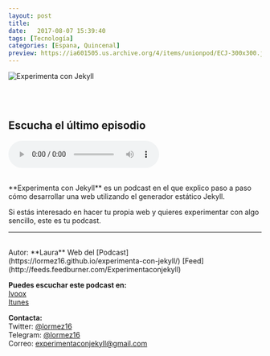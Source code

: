 ```yaml
---
layout: post
title:  
date:   2017-08-07 15:39:40
tags: [Tecnología]
categories: [Espana, Quincenal]
preview: https://ia601505.us.archive.org/4/items/unionpod/ECJ-300x300.jpg
---
```




![Experimenta con Jekyll](https://archive.org/download/unionpod/ECJekyll500.jpg)  

<br/>  
<br/>  


## Escucha el último episodio  

<!--reproductor-feed=https://feeds.feedburner.com/ExperimentaConJekyll-->
<!--reproductor-start-->
<audio id="audio" preload="auto" controls="" src="http://feedproxy.google.com/~r/ExperimentaConJekyll/~5/YlhxWcN4TUo/04-Publicando%20el%20blog%20con%20GitHub.mp3"></audio>
<!--reproductor-end-->

<br>
**Experimenta con Jekyll** es un podcast en el que explico paso a paso cómo desarrollar una web utilizando el generador estático Jekyll. 

Si estás interesado en hacer tu propia web y quieres experimentar con algo sencillo, este es tu podcast.


_ _ _
<br>
Autor: **Laura**  
Web del [Podcast](https://lormez16.github.io/experimenta-con-jekyll/)   
[Feed](http://feeds.feedburner.com/Experimentaconjekyll)  


**Puedes escuchar este podcast en:**  
[Ivoox](http://gb.ivoox.com/en/experimenta-jekyll_fg_f1420014_filtro_1.xml)  
[Itunes](https://itunes.apple.com/es/podcast/experimenta-con-jekyll/id1234086951?l=en)  

**Contacta:**  
Twitter: [@lormez16](https://twitter.com/lormez16)  
Telegram: [@lormez16](@lormez16)  
Correo: [experimentaconjekyll@gmail.com](mailto:experimentaconjekyll@gmail.com)  





